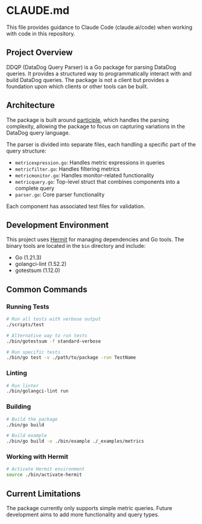 # CLAUDE.md

This file provides guidance to Claude Code (claude.ai/code) when working with code in this repository.

## Project Overview

DDQP (DataDog Query Parser) is a Go package for parsing DataDog queries. It provides a structured way to programmatically interact with and build DataDog queries. The package is not a client but provides a foundation upon which clients or other tools can be built.

## Architecture

The package is built around [participle](https://github.com/alecthomas/participle), which handles the parsing complexity, allowing the package to focus on capturing variations in the DataDog query language.

The parser is divided into separate files, each handling a specific part of the query structure:
- `metricexpression.go`: Handles metric expressions in queries
- `metricfilter.go`: Handles filtering metrics
- `metricmonitor.go`: Handles monitor-related functionality
- `metricquery.go`: Top-level struct that combines components into a complete query
- `parser.go`: Core parser functionality

Each component has associated test files for validation.

## Development Environment

This project uses [Hermit](https://cashapp.github.io/hermit/) for managing dependencies and Go tools. The binary tools are located in the `bin` directory and include:
- Go (1.21.3)
- golangci-lint (1.52.2)
- gotestsum (1.12.0)

## Common Commands

### Running Tests

```bash
# Run all tests with verbose output
./scripts/test

# Alternative way to run tests
./bin/gotestsum -f standard-verbose

# Run specific tests
./bin/go test -v ./path/to/package -run TestName
```

### Linting

```bash
# Run linter
./bin/golangci-lint run
```

### Building

```bash
# Build the package
./bin/go build

# Build example
./bin/go build -o ./bin/example ./_examples/metrics
```

### Working with Hermit

```bash
# Activate Hermit environment
source ./bin/activate-hermit
```

## Current Limitations

The package currently only supports simple metric queries. Future development aims to add more functionality and query types.